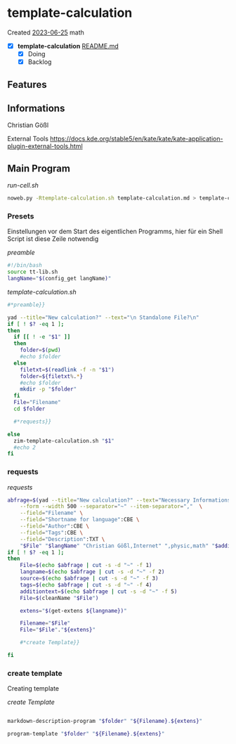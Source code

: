 # template-calculation
Created [2023-06-25]()
 math
- [X] **template-calculation** [README.md](README.md)
	- [X] Doing
	- [X] Backlog

## Features



## Informations
Christian Gößl

External Tools
https://docs.kde.org/stable5/en/kate/kate/kate-application-plugin-external-tools.html


## Main Program

*run-cell.sh*
```bash
noweb.py -Rtemplate-calculation.sh template-calculation.md > template-calculation.sh && echo 'template-calculation.sh' && date
```

### Presets

Einstellungen vor dem Start des eigentlichen Programms, hier für ein Shell Script ist diese Zeile notwendig

*preamble*
```bash
#!/bin/bash
source tt-lib.sh
langName="$(config_get langName)"
```

*template-calculation.sh*
```bash
#*preamble}}

yad --title="New calculation?" --text="\n Standalone File?\n"
if [ ! $? -eq 1 ];
then
  if [[ ! -e "$1" ]]
  then
	folder=$(pwd)
	#echo $folder
  else
	filetxt=$(readlink -f -n "$1")
	folder=${filetxt%.*}
	#echo $folder
	mkdir -p "$folder"
  fi
  File="Filename"
  cd $folder

  #*requests}}

else
  zim-template-calculation.sh "$1"
  #echo 2
fi
```


### requests


*requests*
```bash
abfrage=$(yad --title="New calculation?" --text="Necessary Informations:" \
	--form --width 500 --separator="~" --item-separator=","  \
	--field="Filename" \
	--field="Shortname for language":CBE \
	--field="Author":CBE \
	--field="Tags":CBE \
	--field="Description":TXT \
	"$File" "$langName" "Christian Gößl,Internet" ",physic,math" "$additiontext")
if [ ! $? -eq 1 ];
then
	File=$(echo $abfrage | cut -s -d "~" -f 1)
	langname=$(echo $abfrage | cut -s -d "~" -f 2)
	source=$(echo $abfrage | cut -s -d "~" -f 3)
	tags=$(echo $abfrage | cut -s -d "~" -f 4)
	additiontext=$(echo $abfrage | cut -s -d "~" -f 5)
	File=$(cleanName "$File")

	extens="$(get-extens ${langname})"

	Filename="$File"
	File="$File"."${extens}"

	#*create Template}}

fi
```

### create template

Creating template


*create Template*
```bash

markdown-description-program "$folder" "${Filename}.${extens}"

program-template "$folder" "${Filename}.${extens}"

```

